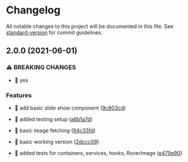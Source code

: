 # Changelog

All notable changes to this project will be documented in this file. See [standard-version](https://github.com/conventional-changelog/standard-version) for commit guidelines.

## 2.0.0 (2021-06-01)


### ⚠ BREAKING CHANGES

* 🧨 yes

### Features

* 🎸 add basic slide show component ([9c803cd](https://github.com/imshubhamsingh/perseverance/commit/9c803cd78264217e918a92536f9846a0be419bf0))
* 🎸 added testing setup ([a8b1a7d](https://github.com/imshubhamsingh/perseverance/commit/a8b1a7d049d5c55c1e3333860939f7404c008fba))
* 🎸 basic image fetching ([94c33fd](https://github.com/imshubhamsingh/perseverance/commit/94c33fd3fcc84a30f4cf6a10c7a3416d1daa8fa4))
* 🎸 basic working version ([2dccc09](https://github.com/imshubhamsingh/perseverance/commit/2dccc09ff94f768f95f51ab226d8572cb6ece04c))


* 💍 added tests for containers, services, hooks, RoverImage ([e479e90](https://github.com/imshubhamsingh/perseverance/commit/e479e90c5caa025ba704892dc639b4a3f7be3458))
